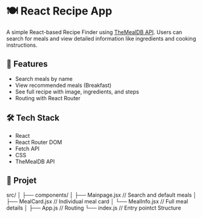 # 🍽️ React Recipe App

A simple React-based Recipe Finder using [TheMealDB API](https://www.themealdb.com/api.php). Users can search for meals and view detailed information like ingredients and cooking instructions.

## 🔧 Features

- Search meals by name
- View recommended meals (Breakfast)
- See full recipe with image, ingredients, and steps
- Routing with React Router

## 🛠 Tech Stack

- React
- React Router DOM
- Fetch API
- CSS
- TheMealDB API

## 📂 Projet
src/
│
├── components/
│ ├── Mainpage.jsx // Search and default meals
│ ├── MealCard.jsx // Individual meal card
│ └── MealInfo.jsx // Full meal details
│
├── App.js // Routing
└── index.js // Entry pointct Structure

